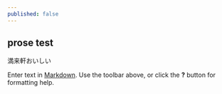 ```yaml
---
published: false
---
```


## prose test
満来軒おいしい

Enter text in [Markdown](http://daringfireball.net/projects/markdown/). Use the toolbar above, or click the **?** button for formatting help.
